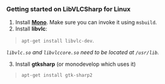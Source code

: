 ### Getting started on LibVLCSharp for Linux

1. Install **[Mono](https://www.mono-project.com/download/stable/#download-lin)**. Make sure you can invoke it using `msbuild`.
2. Install **libvlc**: 
> `apt-get install libvlc-dev`. 

*`libvlc.so` and `libvlccore.so` need to be located at `/usr/lib`.*

3. Install **gtksharp** (or monodevelop which uses it)
> `apt-get install gtk-sharp2`